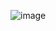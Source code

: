 ![image](https://github.com/Tisha-24/Weather-app/assets/76146008/0cf47087-988a-4fa8-b543-76102ff07e0b)
